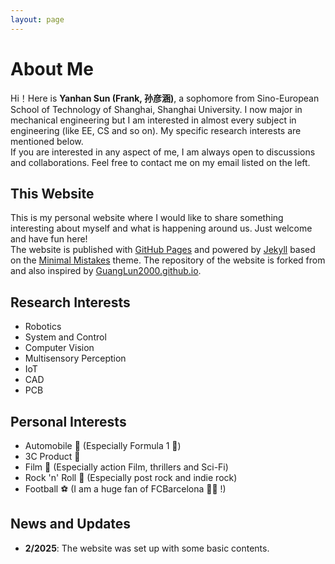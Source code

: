 ```yaml
---
layout: page
---
```


# About Me
  Hi！Here is **Yanhan Sun (Frank, 孙彦涵)**, a sophomore from Sino-European School of Technology of Shanghai, Shanghai University. I now major in mechanical engineering but I am interested in almost every subject in engineering (like EE, CS and so on). My specific research interests are mentioned below. <br>
  If you are interested in any aspect of me, I am always open to discussions and collaborations. Feel free to contact me on my email listed on the left.

## This Website
  This is my personal website where I would like to share something interesting about myself and what is happening around us. Just welcome and have fun here!<br>
  The website is published with [GitHub Pages](https://pages.github.com/) and powered by [Jekyll](https://jekyllrb.com/) based on the [Minimal Mistakes](https://mmistakes.github.io/minimal-mistakes/) theme. The repository of the website is forked from and also inspired by [GuangLun2000.github.io](https://github.com/GuangLun2000/GuangLun2000.github.io).

## Research Interests
- Robotics
- System and Control
- Computer Vision
- Multisensory Perception
- IoT
- CAD
- PCB

## Personal Interests
- Automobile 🚗 (Especially Formula 1 🏁)
- 3C Product 📱
- Film 🎥 (Especially action Film, thrillers and Sci-Fi)
- Rock 'n' Roll 🤘 (Especially post rock and indie rock)
- Football ⚽ (I am a huge fan of FCBarcelona 🔴🔵 !)

## News and Updates

- **2/2025**: The website was set up with some basic contents.
